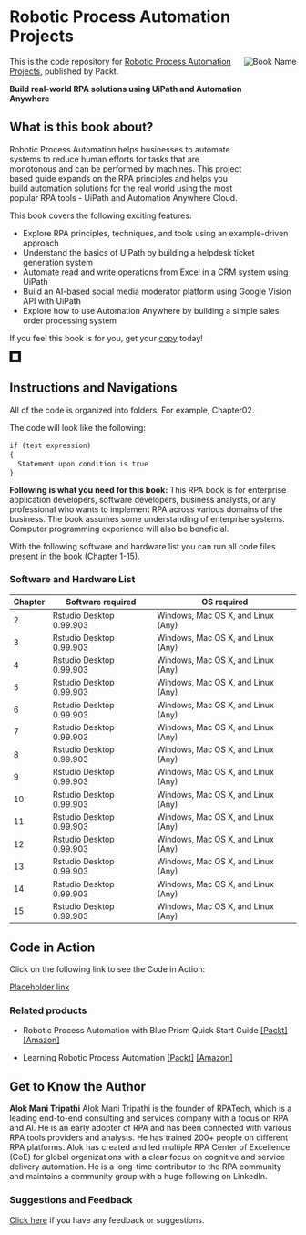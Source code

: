 # Robotic Process Automation Projects

<a href="https://www.packtpub.com/business-other/robotic-process-automation-projects?utm_source=github&utm_medium=repository&utm_campaign=9781839217357"><img src="https://www.packtpub.com/media/catalog/product/cache/e4d64343b1bc593f1c5348fe05efa4a6/9/7/9781839217357-original.jpeg" alt="Book Name" height="256px" align="right"></a>

This is the code repository for [Robotic Process Automation Projects](https://www.packtpub.com/business-other/robotic-process-automation-projects?utm_source=github&utm_medium=repository&utm_campaign=9781839217357), published by Packt.

**Build real-world RPA solutions using UiPath and Automation Anywhere**

## What is this book about?
Robotic Process Automation helps businesses to automate systems to reduce human efforts for tasks that are monotonous and can be performed by machines. This project based guide expands on the RPA principles and helps you build automation solutions for the real world using the most popular RPA tools - UiPath and Automation Anywhere Cloud.

This book covers the following exciting features: 
* Explore RPA principles, techniques, and tools using an example-driven approach
* Understand the basics of UiPath by building a helpdesk ticket generation system
* Automate read and write operations from Excel in a CRM system using UiPath
* Build an AI-based social media moderator platform using Google Vision API with UiPath
* Explore how to use Automation Anywhere by building a simple sales order processing system

If you feel this book is for you, get your [copy](https://www.amazon.com/dp/1839217359) today!

<a href="https://www.packtpub.com/?utm_source=github&utm_medium=banner&utm_campaign=GitHubBanner"><img src="https://raw.githubusercontent.com/PacktPublishing/GitHub/master/GitHub.png" alt="https://www.packtpub.com/" border="5" /></a>

## Instructions and Navigations
All of the code is organized into folders. For example, Chapter02.

The code will look like the following:
```
if (test expression)
{
  Statement upon condition is true
}
```

**Following is what you need for this book:**
This RPA book is for enterprise application developers, software developers, business analysts, or any professional who wants to implement RPA across various domains of the business. The book assumes some understanding of enterprise systems. Computer programming experience will also be beneficial.

With the following software and hardware list you can run all code files present in the book (Chapter 1-15).

### Software and Hardware List

| Chapter  | Software required                   | OS required                        |
| -------- | ------------------------------------| -----------------------------------|
| 2        | Rstudio Desktop 0.99.903            | Windows, Mac OS X, and Linux (Any) |
| 3        | Rstudio Desktop 0.99.903            | Windows, Mac OS X, and Linux (Any) |
| 4        | Rstudio Desktop 0.99.903            | Windows, Mac OS X, and Linux (Any) |
| 5        | Rstudio Desktop 0.99.903            | Windows, Mac OS X, and Linux (Any) |
| 6        | Rstudio Desktop 0.99.903            | Windows, Mac OS X, and Linux (Any) |
| 7        | Rstudio Desktop 0.99.903            | Windows, Mac OS X, and Linux (Any) |
| 8        | Rstudio Desktop 0.99.903            | Windows, Mac OS X, and Linux (Any) |
| 9        | Rstudio Desktop 0.99.903            | Windows, Mac OS X, and Linux (Any) |
| 10        | Rstudio Desktop 0.99.903            | Windows, Mac OS X, and Linux (Any) |
|11        | Rstudio Desktop 0.99.903            | Windows, Mac OS X, and Linux (Any) |
| 12        | Rstudio Desktop 0.99.903            | Windows, Mac OS X, and Linux (Any) |
| 13        | Rstudio Desktop 0.99.903            | Windows, Mac OS X, and Linux (Any) |
| 14        | Rstudio Desktop 0.99.903            | Windows, Mac OS X, and Linux (Any) |
| 15        | Rstudio Desktop 0.99.903            | Windows, Mac OS X, and Linux (Any) |


## Code in Action

Click on the following link to see the Code in Action:

[Placeholder link](https://bit.ly/2Zo0s1u)

### Related products <Other books you may enjoy>
* Robotic Process Automation with Blue Prism Quick Start Guide [[Packt]](https://www.packtpub.com/business/robotic-process-automation-blue-prism-quick-start-guide?utm_source=github&utm_medium=repository&utm_campaign=9781789610444) [[Amazon]](https://www.amazon.com/dp/1789610443)

* Learning Robotic Process Automation [[Packt]](https://www.packtpub.com/in/business/learning-robotic-process-automation?utm_source=github&utm_medium=repository&utm_campaign=9781788470940) [[Amazon]](https://www.amazon.com/dp/178847094X)

## Get to Know the Author
**Alok Mani Tripathi**
Alok Mani Tripathi is the founder of RPATech, which is a leading end-to-end consulting and services company with a focus on RPA and AI. He is an early adopter of RPA and has been connected with various RPA tools providers and analysts. He has trained 200+ people on different RPA platforms. Alok has created and led multiple RPA Center of Excellence (CoE) for global organizations with a clear focus on cognitive and service delivery automation. He is a long-time contributor to the RPA community and maintains a community group with a huge following on LinkedIn.

### Suggestions and Feedback
[Click here](https://docs.google.com/forms/d/e/1FAIpQLSdy7dATC6QmEL81FIUuymZ0Wy9vH1jHkvpY57OiMeKGqib_Ow/viewform) if you have any feedback or suggestions.
